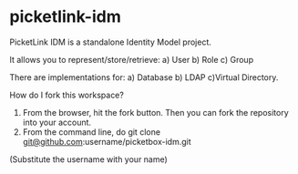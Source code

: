 picketlink-idm
==============
PicketLink IDM is a standalone Identity Model project.

It allows you to represent/store/retrieve:
a) User
b) Role
c) Group

There are implementations for:
a) Database
b) LDAP
c)Virtual Directory.

How do I fork this workspace?

1) From the browser, hit the fork button. Then you can fork the repository into your account.
2) From the command line, do
git clone git@github.com:username/picketbox-idm.git

(Substitute the username with your name)
